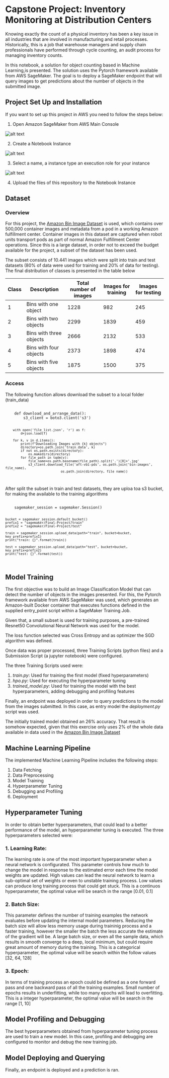# Capstone Project: Inventory Monitoring at Distribution Centers

Knowing exactly the count of a physical inventory has been a key issue in all industries that are involved in manufacturing and retail processes. Historically, this is a job that warehouse managers and supply chain professionals have performed through cycle counting, an audit process for managing inventory counts.

In this notebook, a solution for object counting based in Machine Learning,is presented. The solution uses the Pytorch framework available from AWS SageMaker. The goal is to deploy a SageMaker endpoint that will query images to get predictions about the number of objects in the submitted image.

## Project Set Up and Installation

If you want to set up this project in AWS you need to follow the steps below:

1. Open Amazon SageMaker from AWS Main Console

![alt text](Images/Step1.png "Amazon SageMaker ")

2. Create a Notebook Instance

![alt text](Images/Step2.png "Notebook Instance")

3. Select a name, a instance type an execution role for your instance

![alt text](Images/Step3.png "Notebook Instance Configuration")

4. Upload the files of this repository to the Notebook Instance

## Dataset

### Overview
For this project, the [Amazon Bin Image Dataset](https://registry.opendata.aws/amazon-bin-imagery/) is used, which contains over 500,000 container images and metadata from a pod in a working Amazon fulfillment center. Container images in this dataset are captured when robot units transport pods as part of normal Amazon Fulfillment Center operations. Since this is a large dataset, in order not to exceed the budget available for the project, a subset of the dataset has been used.

The subset consists of 10.441 images which were split into train and test datasets (80% of data were used for training and 20% of data for testing). The final distribution of classes is presented in the table below

Class|Description|Total number of images|Images for training|Images for testing|
|----|-----------|----------------------|-------------------|------------------|
|1|Bins with one object|1228|982|245|
|2|Bins with two objects|2299|1839|459|
|3|Bins with three objects|2666|2132|533|
|4|Bins with four objects|2373|1898|474|
|5|Bins with five objects|1875|1500|375|

### Access

The following function allows download the subset to a local folder (train_data)

<code>
    def download_and_arrange_data():
        s3_client = boto3.client('s3')

        with open('file_list.json', 'r') as f:
            d=json.load(f)

        for k, v in d.items():
            print(f"Downloading Images with {k} objects")
            directory=os.path.join('train_data', k)
            if not os.path.exists(directory):
                os.makedirs(directory)
            for file_path in tqdm(v):
                file_name=os.path.basename(file_path).split('.')[0]+'.jpg'
                s3_client.download_file('aft-vbi-pds', os.path.join('bin-images', file_name),
                                 os.path.join(directory, file_name))
</code>


After split the subset in train and test datasets, they are uploa toa s3 bucket, for making the available to the training algorithms

<code>
    sagemaker_session = sagemaker.Session()

    bucket = sagemaker_session.default_bucket()
    prefix1 = "sagemaker/Final-Project/train"
    prefix2 = "sagemaker/Final-Project/test"

    train = sagemaker_session.upload_data(path="train", bucket=bucket, key_prefix=prefix1)
    print("train: {}".format(train))

    test = sagemaker_session.upload_data(path="test", bucket=bucket, key_prefix=prefix2)
    print("test: {}".format(test))
</code>    


## Model Training

The first objective was to build an Image Classification Model that can detect the number of objects in the images presented. For this, the Pytorch framework available from AWS SageMaker was used, which generates an Amazon-built Docker container that executes functions defined in the supplied entry_point script within a SageMaker Training Job.

Given that, a small subset is used for training purposes, a pre-trained Resnet50 Convolutional Neural Network was used for the model.  

The loss function selected was Cross Entropy and as optimizer the SGD algorithm was defined.

Once data was proper processed, three Training Scripts (python files) and a Submission Script (a jupyter notebook) were configured. 

The three Training Scripts used were:

1. *train.py*: Used for training the first model (fixed hyperparameters)
2. *hpo.py*: Used for executing the hyperparameter tuning
3. *trained_model.py*: Used for training the model with the best hyperparameters, adding debugging and profiling features

Finally, an endpoint was deployed in order to query predictions to the model from the images submitted. In this case, as entry model the *deployment.py* script was used.

The initially trained model obtained an 26% accuracy. That result is somehow expected, given that this exercise only uses 2% of the whole data available in data used in the [Amazon Bin Image Dataset](https://registry.opendata.aws/amazon-bin-imagery/)

## Machine Learning Pipeline

The implemented Machine Learning Pipeline includes the following steps:

1. Data Fetching
2. Data Preprocessing
3. Model Training
4. Hyperparameter Tuning
5. Debugging and Profiling
6. Deployment


## Hyperparameter Tuning

In order to obtain better hyperparameters, that could lead to a better performance of the model, an hyperparameter tuning is executed. The three hyperparameters selected were:

### 1. Learning Rate:

The learning rate is one of the most important hyperparameter when a neural network is configurated. This parameter controls how much to change the model in response to the estimated error each time the model weights are updated. High values can lead the neural network to learn a sub-optimal set of weights or even to unstable training process. Low values can produce long training process that could get stuck. This is a continuos hyperparameter, the optimal value will be search in the range [0.01, 0.1]

### 2. Batch Size:

This parameter defines the number of training examples the network evaluates before updating the internal model parameters. Reducing the batch size will allow less memory usage during traininig process and a faster training, however the smaller the batch the less accurate the estimate of the gradient will be. A large batch size, or even all the sample data, which results in smooth converge to a deep, local minimum, but could require great amount of memory during the training. This is a categorical hyperparameter, the optimal value will be search within the follow values [32, 64, 128]

### 3. Epoch:

In terms of training process an epoch could be defined as a one forward pass and one backward pass of all the training examples. Small number of epochs results in underfitting, while too many epochs will lead to overfitting. This is a integer hyperparameter, the optimal value will be search in the range [1, 10]

## Model Profiling and Debugging
The best hyperparameters obtained from hyperparameter tuning process are used to train a new model. In this case, profiling and debugging are configured to monitor and debug the new training job.

## Model Deploying and Querying
Finally, an endpoint is deployed and a prediction is ran.
